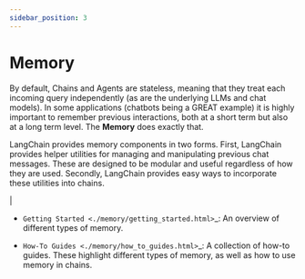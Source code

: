 ```yaml
---
sidebar_position: 3
---
```


# Memory

By default, Chains and Agents are stateless,
meaning that they treat each incoming query independently (as are the underlying LLMs and chat models).
In some applications (chatbots being a GREAT example) it is highly important
to remember previous interactions, both at a short term but also at a long term level.
The **Memory** does exactly that.

LangChain provides memory components in two forms.
First, LangChain provides helper utilities for managing and manipulating previous chat messages.
These are designed to be modular and useful regardless of how they are used.
Secondly, LangChain provides easy ways to incorporate these utilities into chains.

|
- `Getting Started <./memory/getting_started.html>`_: An overview of different types of memory.

- `How-To Guides <./memory/how_to_guides.html>`_: A collection of how-to guides. These highlight different types of memory, as well as how to use memory in chains.

